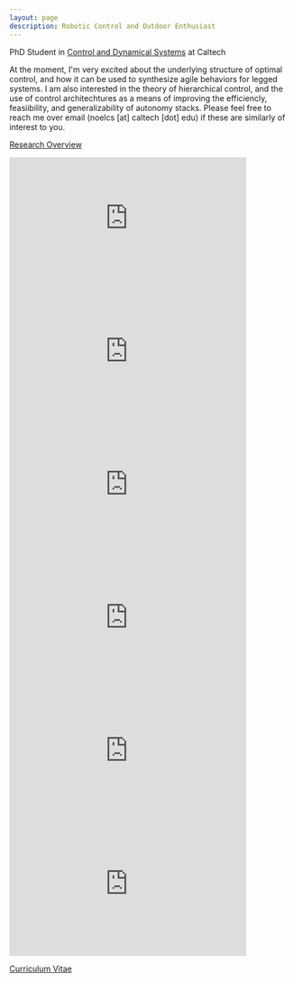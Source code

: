 ```yaml
---
layout: page
description: Robotic Control and Outdoor Enthusiast
---
```


<head>
<style>

/* Media query for smaller screens */
@media screen and (max-width: 600px) {
  .image, .text {
    float: none;
    width: 100%;
    text-align: center;
  }
  .image iframe {
    width: 100%; /* Optional: Adjust image size for smaller screens */
    margin: auto;
  }
}

</style>
</head>

PhD Student in 
<a href="http://www.cms.caltech.edu/academics/grad_cds">Control and Dynamical Systems</a> at Caltech

At the moment, I'm very excited about the underlying structure of optimal control, and how it can be used to synthesize agile behaviors for legged systems. I am also interested in the theory of hierarchical control, and the use of control architechtures as a means of improving the efficiencly, feasiibility, and generalizability of autonomy stacks. Please feel free to reach me over email (noelcs [at] caltech [dot] edu) if these are similarly of interest to you.

<a href="{{ site.baseurl }}/research/2024/10/21/ResearchOverview/">Research Overview</a> 

<div class="image">
 <iframe width="420" height="236"
src="https://www.youtube.com/embed/k3YuoKA4HNk?si=04ee10TQb8x4zgyN" title="YouTube video player" frameborder="0" allow="accelerometer; autoplay; clipboard-write; encrypted-media; gyroscope; picture-in-picture; web-share" referrerpolicy="strict-origin-when-cross-origin" allowfullscreen>
</iframe>  
 <iframe width="420" height="236"
src="https://www.youtube.com/embed/TrScjfhp3G4?si=o-SL25R5DOx3qrtF" title="YouTube video player" frameborder="0" allow="accelerometer; autoplay; clipboard-write; encrypted-media; gyroscope; picture-in-picture; web-share" referrerpolicy="strict-origin-when-cross-origin" allowfullscreen>
</iframe> 
</div>
<div class="image">
<iframe width="420" height="236" src="https://www.youtube.com/embed/buOGBITIJio?si=_Bk4YuvR1NKSQnv5" title="YouTube video player" frameborder="0" allow="accelerometer; autoplay; clipboard-write; encrypted-media; gyroscope; picture-in-picture; web-share" referrerpolicy="strict-origin-when-cross-origin" allowfullscreen></iframe>
<iframe width="420" height="236" src="https://www.youtube.com/embed/3g8ZNsCWdOA?si=ERLIRW2tKAQUUFvc" title="YouTube video player" frameborder="0" allow="accelerometer; autoplay; clipboard-write; encrypted-media; gyroscope; picture-in-picture; web-share" referrerpolicy="strict-origin-when-cross-origin" allowfullscreen></iframe>
</div>
<div class="image">
<iframe width="420" height="236" src="https://www.youtube.com/embed/vbuJNYusQvo?si=V_KGFbSdgGzOTbDr" title="YouTube video player" frameborder="0" allow="accelerometer; autoplay; clipboard-write; encrypted-media; gyroscope; picture-in-picture; web-share" referrerpolicy="strict-origin-when-cross-origin" allowfullscreen></iframe>
<iframe width="420" height="236" src="https://www.youtube.com/embed/56L-xtvJVuo?si=7Tm1Ob6XeJj91n8y" title="YouTube video player" frameborder="0" allow="accelerometer; autoplay; clipboard-write; encrypted-media; gyroscope; picture-in-picture; web-share" referrerpolicy="strict-origin-when-cross-origin" allowfullscreen></iframe>
</div>

<a href="{{ site.baseurl }}/img/Noel_Csomay-Shanklin_CV.pdf">Curriculum Vitae</a> 



<!-- At the moment, I'm very excited about the relationship between low level controllers and online planning algorithms, and the guarantees that can be made in a combined framework. I am also interested in the application of model predictive control as a tool to achieve bipedal locomotion, and how it can be paired with offline trajectory optimization to improve runtime efficiency and increase the complexity of behaviors. 
 -->
